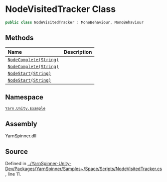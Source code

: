 # NodeVisitedTracker Class


```csharp
public class NodeVisitedTracker : MonoBehaviour, MonoBehaviour
```



## Methods
|Name|Description|
|:---|:---|
|[`NodeComplete(String)`](/api/csharp/yarn.unity.example/nodevisitedtracker.nodecomplete-system.string-.md)||
|[`NodeComplete(String)`](/api/csharp/yarn.unity.example/nodevisitedtracker.nodecomplete-system.string-.md)||
|[`NodeStart(String)`](/api/csharp/yarn.unity.example/nodevisitedtracker.nodestart-system.string-.md)||
|[`NodeStart(String)`](/api/csharp/yarn.unity.example/nodevisitedtracker.nodestart-system.string-.md)||
## Namespace
[`Yarn.Unity.Example`](/api/csharp/yarn.unity.example/README.md)

## Assembly
YarnSpinner.dll

## Source
Defined in [../YarnSpinner-Unity-Dev/Packages/YarnSpinner/Samples~/Space/Scripts/NodeVisitedTracker.cs](https://github.com/YarnSpinnerTool/YarnSpinner-Unity//blob/develop/Samples~/Space/Scripts/NodeVisitedTracker.cs#L11), line 11.
